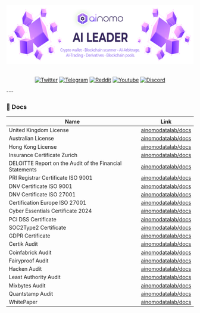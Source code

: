 <div align="center">
<img src="https://github.com/ainomodatalab/.github/blob/112c412ecad1feabbb1f595f2c0b53a1a2ab84e4/profile/img/banner.png" alt="banner"/>

</br>
</br>
</div>

<div align="center">
  
[![Twitter](https://img.shields.io/badge/follow-%40Ainomo-ae73fa?logo=twitter&style=for-the-badge)](https://twitter.com/AinomoDataLab)
[![Telegram](https://img.shields.io/badge/join-Ainomo-ae73fa?style=for-the-badge&logo=telegram)](https://t.me/ainomo_official)
[![Reddit](https://img.shields.io/badge/follow-Ainomo-ae73fa?style=for-the-badge&logo=reddit)](https://www.reddit.com/user/AINOMO/)
[![Youtube](https://img.shields.io/badge/subscribe-Ainomo-ae73fa?style=for-the-badge&logo=youtube)](https://youtube.com/@AinomoDataLab)
[![Discord](https://img.shields.io/badge/join-Ainomo-ae73fa?style=for-the-badge&logo=medium)](https://medium.com/@ainomo)
</br>
</div>
---

### 📝 Docs

| Name                                                        | Link                                                   |
|-------------------------------------------------------------|--------------------------------------------------------|
|  United Kingdom License                                     | [ainomodatalab/docs](https://github.com/ainomodatalab) |
|  Australian License                                         | [ainomodatalab/docs](https://github.com/ainomodatalab) |
|  Hong Kong License                                          | [ainomodatalab/docs](https://github.com/ainomodatalab) |
|  Insurance Certificate Zurich                               | [ainomodatalab/docs](https://github.com/ainomodatalab) |
|  DELOITTE Report on the Audit of the Financial Statements   | [ainomodatalab/docs](https://github.com/ainomodatalab) |                                                 | 
|  PRI Registrar Certificate ISO 9001                         | [ainomodatalab/docs](https://github.com/ainomodatalab) |
|  DNV Certificate ISO 9001              | [ainomodatalab/docs](https://github.com/ainomodatalab) |
|  DNV Certificate ISO 27001             | [ainomodatalab/docs](https://github.com/ainomodatalab) |
|  Certification Europe ISO 27001        | [ainomodatalab/docs](https://github.com/ainomodatalab) |
|  Cyber Essentials Certificate 2024     | [ainomodatalab/docs](https://github.com/ainomodatalab) |
|  PCI DSS Certificate                   | [ainomodatalab/docs](https://github.com/ainomodatalab) |
|  SOC2Type2 Certificate                 | [ainomodatalab/docs](https://github.com/ainomodatalab) |
|  GDPR Certificate                      | [ainomodatalab/docs](https://github.com/ainomodatalab) |
|  Certik Audit                          | [ainomodatalab/docs](https://github.com/ainomodatalab) |
|  Coinfabrick Audit                     | [ainomodatalab/docs](https://github.com/ainomodatalab) |
|  Fairyproof  Audit                     | [ainomodatalab/docs](https://github.com/ainomodatalab) |
|  Hacken Audit                          | [ainomodatalab/docs](https://github.com/ainomodatalab) |
|  Least Authority Audit                 | [ainomodatalab/docs](https://github.com/ainomodatalab) |
|  Mixbytes Audit                        | [ainomodatalab/docs](https://github.com/ainomodatalab) |
|  Quantstamp Audit                      | [ainomodatalab/docs](https://github.com/ainomodatalab) |
|  WhitePaper                            | [ainomodatalab/docs](https://github.com/ainomodatalab) |
